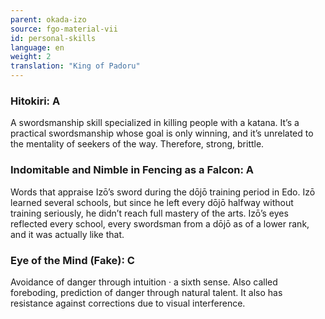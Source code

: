```yaml
---
parent: okada-izo
source: fgo-material-vii
id: personal-skills
language: en
weight: 2
translation: "King of Padoru"
---
```


### Hitokiri: A

A swordsmanship skill specialized in killing people with a katana.
It’s a practical swordsmanship whose goal is only winning, and it’s unrelated to the mentality of seekers of the way.
Therefore, strong, brittle.

### Indomitable and Nimble in Fencing as a Falcon: A

Words that appraise Izō’s sword during the dōjō training period in Edo.
Izō learned several schools, but since he left every dōjō halfway without training seriously, he didn’t reach full mastery of the arts.
Izō’s eyes reflected every school, every swordsman from a dōjō as of a lower rank, and it was actually like that.

### Eye of the Mind (Fake): C

Avoidance of danger through intuition · a sixth sense. Also called foreboding, prediction of danger through natural talent. It also has resistance against corrections due to visual interference.
